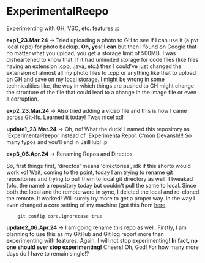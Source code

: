 # ExperimentalReepo
Experimenting with GH, VSC, etc. features :p

<p>
  <b>exp1_23.Mar.24</b> -> Tried uploading a photo to GH to see if I can use it (a pvt local repo) for photo backup. <b>Oh, yes! I can</b> but then I found on Google that no matter what you upload, you get a storage limit of 500MB. I was disheartened to know that. If it had unlimited storage for code files (like files having an extension .cpp, .java, etc.) then I could've just changed the extension of almost all my photo files to .cpp or anything like that to upload on GH and save on my local storage. I might be wrong in some technicalities like, the way in which things are pushed to GH might change the structure of the file that could lead to a change in the image file or even a corruption.
</p>

<p>
  <b>exp2_23.Mar.24</b> -> Also tried adding a video file and this is how I came across Git-lfs. Learned it today! Twas nice! xd!
</p>

<p>
  <b>update1_23.Mar.24</b> -> Oh, no! What the duck! I named this repository as 'ExperimentalR<b>ee</b>po' instead of 'ExperimentalRepo'. C'mon Devansh!!! So many typos and you'll end in JailHub! :p
</p>

<p>
  <b>exp3_06.Apr.24</b> -> Renaming Repos and Directos
  <p>
    So, first things first, 'directos' means 'directories', idk if this shorto would work xd! Wait, coming to the point, today I am trying to rename git repositories and trying to pull them to local git directory as well. I tweaked (ofc, the name) a repository today but couldn't pull the same to local. Since both the local and the remote were in sync, I deleted the local and re-cloned the remote. It worked! Will surely try more to get a proper way. In the way I even changed a core setting of my machine (got this from <a href = "https://stackoverflow.com/questions/11183788/in-a-git-repository-how-to-properly-rename-a-directory">here</a>

```
    git config core.ignorecase true
```

  </p>
</p>

<p>
  <b>update2_06.Apr.24</b> -> I am going rename this repo as well. Firstly, I am planning to use this as my GitHub and Git log report more than experimenting with features. Again, I will not stop experimenting! <b>In fact, no one should ever stop experimenting!</b> Cheers! Oh, God! For how many more days do I have to remain single!?
</p>

